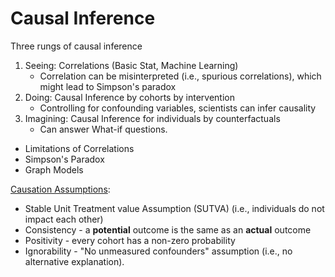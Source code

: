 # Causal Inference 

Three rungs of causal inference

 1. Seeing: Correlations (Basic Stat, Machine Learning)
     * Correlation can be misinterpreted (i.e., spurious correlations), which might lead to Simpson's paradox
 2. Doing: Causal Inference by cohorts by intervention
     * Controlling for confounding variables, scientists can infer causality
 3. Imagining: Causal Inference for individuals by counterfactuals
     * Can answer What-if questions. 

 * Limitations of Correlations 
 * Simpson's Paradox 
 * Graph Models

[Causation Assumptions](https://www.youtube.com/watch?v=w4DFQmh5OGw&ab_channel=PyData): 

 * Stable Unit Treatment value Assumption (SUTVA) (i.e., individuals do not impact each other)
 * Consistency - a **potential** outcome is the same as an **actual** outcome 
 * Positivity - every cohort has a non-zero probability 
 * Ignorability - "No unmeasured confounders" assumption (i.e., no alternative explanation). 